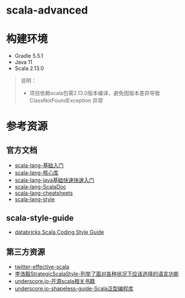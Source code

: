 # scala-advanced

# 构建环境
- Gradle 5.5.1
- Java 11
- Scala 2.13.0
> 说明：
> - 项目依赖scala包需2.13.0版本编译，避免因版本差异导致 ClassNotFoundException 异常

# 参考资源
## 官方文档
* [scala-lang-基础入门](https://docs.scala-lang.org/zh-cn/tour/tour-of-scala.html)
* [scala-lang-核心库](https://docs.scala-lang.org/zh-cn/overviews/)
* [scala-lang-java基础快速快速入门](https://docs.scala-lang.org/zh-tw/tutorials/scala-for-java-programmers.html)
* [scala-lang-ScalaDoc](https://docs.scala-lang.org/overviews/scaladoc/for-library-authors.html)
* [scala-lang-cheatsheets](https://docs.scala-lang.org/zh-cn/cheatsheets/index.html)
* [scala-lang-style](https://docs.scala-lang.org/style/)

## scala-style-guide
* [databricks Scala Coding Style Guide](https://github.com/databricks/scala-style-guide)

## 第三方资源
* [twitter-effective-scala](http://twitter.github.io/effectivescala/index-cn.html)
* [李浩毅StrategicScalaStyle-列举了面对各种状况下应该选择的语言功能](http://www.lihaoyi.com/post/StrategicScalaStylePrincipleofLeastPower.html)
* [underscore.io-开源scala相关书籍](https://underscore.io/training/)
* [underscore.io-shapeless-guide-Scala泛型编程库](https://underscore.io/books/shapeless-guide/)